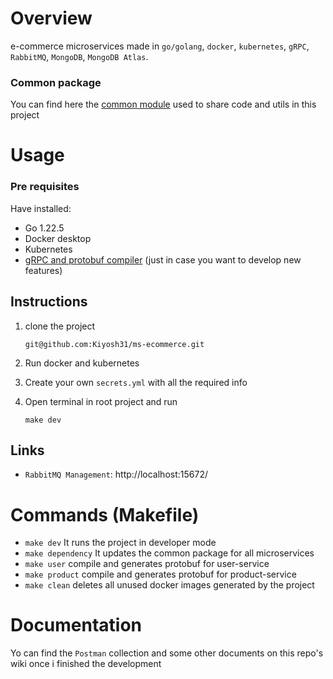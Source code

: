 # Overview

e-commerce microservices made in `go/golang`, `docker`, `kubernetes`, `gRPC`, `RabbitMQ`, `MongoDB`, `MongoDB Atlas`.

### Common package

You can find here the [common module](https://github.com/Kiyosh31/ms-ecommerce-common) used to share code and utils in this project

# Usage

### Pre requisites

Have installed:

- Go 1.22.5
- Docker desktop
- Kubernetes
- [gRPC and protobuf compiler](https://grpc.io/docs/languages/go/quickstart/) (just in case you want to develop new features)

## Instructions

1. clone the project
   ```console
   git@github.com:Kiyosh31/ms-ecommerce.git
   ```
2. Run docker and kubernetes

3. Create your own `secrets.yml` with all the required info

4. Open terminal in root project and run
   ```console
   make dev
   ```

## Links

- `RabbitMQ Management`: http://localhost:15672/

# Commands (Makefile)

- `make dev` It runs the project in developer mode
- `make dependency` It updates the common package for all microservices
- `make user` compile and generates protobuf for user-service
- `make product` compile and generates protobuf for product-service
- `make clean` deletes all unused docker images generated by the project

# Documentation

Yo can find the `Postman` collection and some other documents on this repo's wiki once i finished the development
